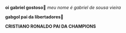 **oi gabriel gostoso**💟
_meu nome é gabriel de sousa vieira_

**gabgol pai da libertadores🥇**


**CRISTIANO RONALDO PAI DA CHAMPIONS**
